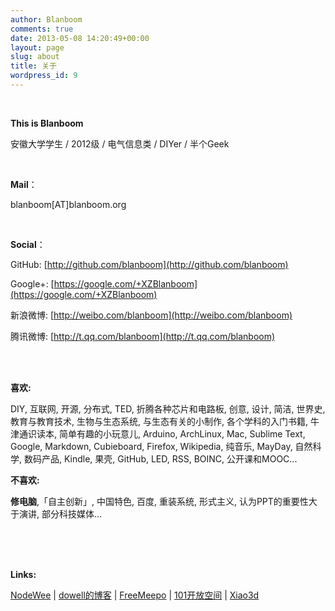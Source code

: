 ```yaml
---
author: Blanboom
comments: true
date: 2013-05-08 14:20:49+00:00
layout: page
slug: about
title: 关于
wordpress_id: 9
---
```



<br/>

**This is Blanboom**

安徽大学学生 / 2012级 / 电气信息类 / DIYer / 半个Geek

<br/>

**Mail**：

blanboom[AT]blanboom.org

<br/>

**Social**：

GitHub: [http://github.com/blanboom](http://github.com/blanboom)

Google+: [https://google.com/+XZBlanboom](https://google.com/+XZBlanboom)

新浪微博: [http://weibo.com/blanboom](http://weibo.com/blanboom)

腾讯微博: [http://t.qq.com/blanboom](http://t.qq.com/blanboom)

<br/>
<br/>


**喜欢:**

DIY, 互联网, 开源, 分布式, TED, 折腾各种芯片和电路板, 创意, 设计, 简洁, 世界史, 教育与教育技术, 生物与生态系统, 与生态有关的小制作, 各个学科的入门书籍, 牛津通识读本, 简单有趣的小玩意儿, Arduino, ArchLinux, Mac, Sublime Text, Google, Markdown, Cubieboard, Firefox, Wikipedia, 纯音乐, MayDay, 自然科学, 数码产品, Kindle, 果壳, GitHub, LED, RSS, BOINC, 公开课和MOOC...


**不喜欢:**

**修电脑**,「自主创新」, 中国特色, 百度, 重装系统, 形式主义, 认为PPT的重要性大于演讲, 部分科技媒体...

<br/>
<br/>
<br/>

**Links:**

[NodeWee](http://nodewee.me)  |  [dowell的博客](http://dowell.miclove.cn/)  |  [FreeMeepo](http://www.freemeepo.com/blog/)  |  [101开放空间](http://site.douban.com/174634/) | [Xiao3d](http://xiao3d.org)